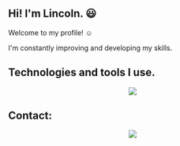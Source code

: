 ## Hi! I'm Lincoln. :smiley:
Welcome to my profile! :relaxed:

I'm constantly improving and developing my skills.


## Technologies and tools I use.
<p align="center">
  <a href="https://skillicons.dev">
    <img src="https://skillicons.dev/icons?i=cs,dotnet,php,laravel,mysql,html,css,js,bootstrap,react,figma" />
  </a>
</p>

## Contact:
<p align="center">
  <a href="https://www.linkedin.com/in/lincoln-vinícius/">
    <img src="https://skillicons.dev/icons?i=linkedin" />
  </a>
</p>

